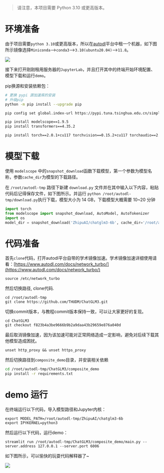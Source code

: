 > 请注意，本项目需要 Python 3.10 或更高版本。
>

#  环境准备
由于项目需要`python 3.10`或更高版本，所以在[autodl](https://www.autodl.com/)平台中租一个机器，如下图所示镜像选择`Miniconda`-->`conda3`-->`3.10(ubuntu20.04)`-->`11.8`。

![](https://cdn.nlark.com/yuque/0/2025/png/2639475/1735717994029-2227714e-34f0-41b7-aaf2-000b2aba5fdc.png)

接下来打开刚刚租用服务器的`JupyterLab`，并且打开其中的终端开始环境配置、模型下载和运行`demo`。

pip换源和安装依赖包：

```bash
# 更换 pypi 源加速库的安装
# 升级pip
python -m pip install --upgrade pip

pip config set global.index-url https://pypi.tuna.tsinghua.edu.cn/simple

pip install modelscope==1.9.5
pip install transformers==4.35.2

pip install torch==2.0.1+cu117 torchvision==0.15.2+cu117 torchaudio==2.0.2 --index-url https://download.pytorch.org/whl/cu117
```

# 模型下载
使用 `modelscope` 中的`snapshot_download`函数下载模型，第一个参数为模型名称，参数`cache_dir`为模型的下载路径。

在 `/root/autodl-tmp` 路径下新建 `download.py` 文件并在其中输入以下内容，粘贴代码后记得保存文件，如下图所示。并运行 `python /root/autodl-tmp/download.py`执行下载，模型大小为 14 GB，下载模型大概需要 10~20 分钟

```python
import torch
from modelscope import snapshot_download, AutoModel, AutoTokenizer
import os
model_dir = snapshot_download('ZhipuAI/chatglm3-6b', cache_dir='/root/autodl-tmp', revision='master')
```

# 代码准备
首先`clone`代码，打开autodl平台自带的学术镜像加速。学术镜像加速详细使用请看：[https://www.autodl.com/docs/network_turbo/](https://www.autodl.com/docs/network_turbo/)

```shell
source /etc/network_turbo
```

然后切换路径, clone代码.

```shell
cd /root/autodl-tmp
git clone https://github.com/THUDM/ChatGLM3.git
```

切换commit版本，与教程commit版本保持一致，可以让大家更好的复现。

```shell
cd ChatGLM3
git checkout f823b4a3be9666b9b2a9daa43b29659e876a040d
```

最后取消镜像加速，因为该加速可能对正常网络造成一定影响，避免对后续下载其他模型造成困扰。

```shell
unset http_proxy && unset https_proxy
```

然后切换路径到`composite_demo`目录，并安装相关依赖

```bash
cd /root/autodl-tmp/ChatGLM3/composite_demo
pip install -r requirements.txt
```

# demo 运行
在终端运行以下代码，导入模型路径和Jupyter内核：

```shell
export MODEL_PATH=/root/autodl-tmp/ZhipuAI/chatglm3-6b
export IPYKERNEL=python3
```

然后运行以下代码，运行demo：

```shell
streamlit run /root/autodl-tmp/ChatGLM3/composite_demo/main.py --server.address 127.0.0.1 --server.port 6006
```

如下图所示，可以愉快的玩耍代码解释器了~

![](https://cdn.nlark.com/yuque/0/2025/png/2639475/1735718011280-5b0938e6-31b0-47a0-8ebd-9429d7866871.png)

